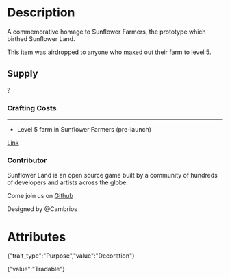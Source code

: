 # Description

A commemorative homage to Sunflower Farmers, the prototype which birthed Sunflower Land.

This item was airdropped to anyone who maxed out their farm to level 5.

## Supply

?

### Crafting Costs

---

- Level 5 farm in Sunflower Farmers (pre-launch)

[Link](https://docs.sunflower-land.com/player-guides/rare-and-limited-items#decorations)

### Contributor

Sunflower Land is an open source game built by a community of hundreds of developers and artists across the globe.

Come join us on [Github](https://github.com/sunflower-land/sunflower-land)

Designed by @Cambrios

# Attributes

{"trait_type":"Purpose","value":"Decoration"}

{"value":"Tradable"}
